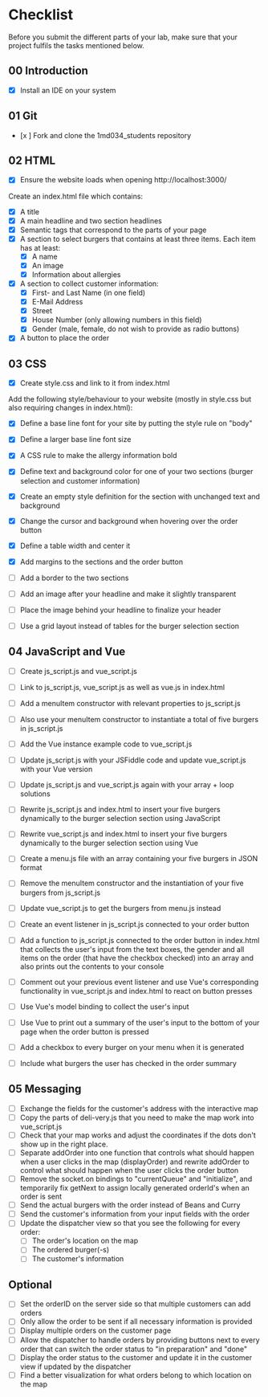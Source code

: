 # Checklist

Before you submit the different parts of your lab, make sure that your project fulfils the tasks mentioned below.

## 00 Introduction

- [X] Install an IDE on your system

## 01 Git

- [x ] Fork and clone the 1md034_students repository


## 02 HTML

- [x] Ensure the website loads when opening http://localhost:3000/

Create an index.html file which contains:
- [x] A title
- [x] A main headline and two section headlines
- [x] Semantic tags that correspond to the parts of your page
- [x] A section to select burgers that contains at least three items. Each item has at least:
	- [x] A name
	- [x] An image
	- [x] Information about allergies
- [x] A section to collect customer information:
	- [x] First- and Last Name (in one field)
	- [x] E-Mail Address
	- [x] Street
	- [x] House Number (only allowing numbers in this field)
	- [x] Gender (male, female, do not wish to provide as radio buttons)
- [x] A button to place the order

## 03 CSS

- [x] Create style.css and link to it from index.html

Add the following style/behaviour to your website (mostly in style.css but also requiring changes in index.html):
- [x] Define a base line font for your site by putting the style rule on "body"
- [x] Define a larger base line font size
- [x] A CSS rule to make the allergy information bold
- [x] Define text and background color for one of your two sections (burger selection and customer information)
- [x] Create an empty style definition for the section with unchanged text and background
- [x] Change the cursor and background when hovering over the order button
- [x] Define a table width and center it
- [x] Add margins to the sections and the order button
- [ ] Add a border to the two sections
- [ ] Add an image after your headline and make it slightly transparent
- [ ] Place the image behind your headline to finalize your header
- [ ] Use a grid layout instead of tables for the burger selection section


## 04 JavaScript and Vue

- [ ] Create js_script.js and vue_script.js
- [ ] Link to js_script.js, vue_script.js as well as vue.js in index.html
- [ ] Add a menuItem constructor with relevant properties to js_script.js
- [ ] Also use your menuItem constructor to instantiate a total of five burgers in js_script.js
- [ ] Add the Vue instance example code to vue_script.js
- [ ] Update js_script.js with your JSFiddle code and update vue_script.js with your Vue version
- [ ] Update js_script.js and vue_script.js again with your array + loop solutions
- [ ] Rewrite js_script.js and index.html to insert your five burgers dynamically to the burger selection section using JavaScript
- [ ] Rewrite vue_script.js and index.html to insert your five burgers dynamically to the burger selection section using Vue
- [ ] Create a menu.js file with an array containing your five burgers in JSON format
- [ ] Remove the menuItem constructor and the instantiation of your five burgers from js_script.js
- [ ] Update vue_script.js to get the burgers from menu.js instead
- [ ] Create an event listener in js_script.js connected to your order button
- [ ] Add a function to js_script.js connected to the order button in index.html that collects the user's input from the text boxes, the gender and all items on the order (that have the checkbox checked) into an array and also prints out the contents to your console
- [ ] Comment out your previous event listener and use Vue's corresponding functionality in vue_script.js and index.html to react on button presses
- [ ] Use Vue's model binding to collect the user's input
- [ ] Use Vue to print out a summary of the user's input to the bottom of your page when the order button is pressed
- [ ] Add a checkbox to every burger on your menu when it is generated
- [ ] Include what burgers the user has checked in the order summary


## 05 Messaging

- [ ] Exchange the fields for the customer's address with the interactive map
- [ ] Copy the parts of deli-very.js that you need to make the map work into vue_script.js
- [ ] Check that your map works and adjust the coordinates if the dots don't show up in the right place.
- [ ] Separate addOrder into one function that controls what should happen when a user clicks in the map (displayOrder) and rewrite addOrder to control what should happen when the user clicks the order button
- [ ] Remove the socket.on bindings to "currentQueue" and "initialize", and temporarily fix getNext to assign locally generated orderId's when an order is sent
- [ ] Send the actual burgers with the order instead of Beans and Curry
- [ ] Send the customer's information from your input fields with the order
- [ ] Update the dispatcher view so that you see the following for every order:
    - [ ] The order's location on the map
    - [ ] The ordered burger(-s)
    - [ ] The customer's information

## Optional
- [ ] Set the orderID on the server side so that multiple customers can add orders
- [ ] Only allow the order to be sent if all necessary information is provided
- [ ] Display multiple orders on the customer page
- [ ] Allow the dispatcher to handle orders by providing buttons next to every order that can switch the order status to "in preparation" and "done"
- [ ] Display the order status to the customer and update it in the customer view if updated by the dispatcher
- [ ] Find a better visualization for what orders belong to which location on the map
